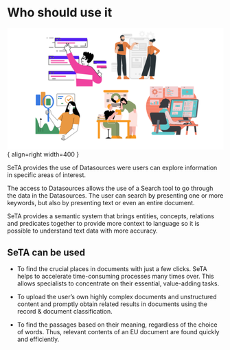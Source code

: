 # Who should use it

![Image title](../img/who_use_it.png){ align=right width=400 }

SeTA provides the use of Datasources were users can explore information in specific areas of interest.

The access to Datasources allows the use of a Search tool to go through the data in the Datasources. The user can search by presenting one or more keywords, but also by presenting text or even an entire document.       

SeTA provides a semantic system that brings entities, concepts, relations and predicates together to provide more context to language so it is possible to understand text data with more accuracy.




## SeTA can be used

- To find the crucial places in documents with just a few clicks. SeTA helps to accelerate time-consuming processes many times over. This allows specialists to concentrate on their essential, value-adding tasks.

- To upload the user’s own highly complex documents and unstructured content and promptly obtain related results in documents using the record & document classification. 

- To find the passages based on their meaning, regardless of the choice of words. Thus, relevant contents of an EU document are found quickly and efficiently.   



